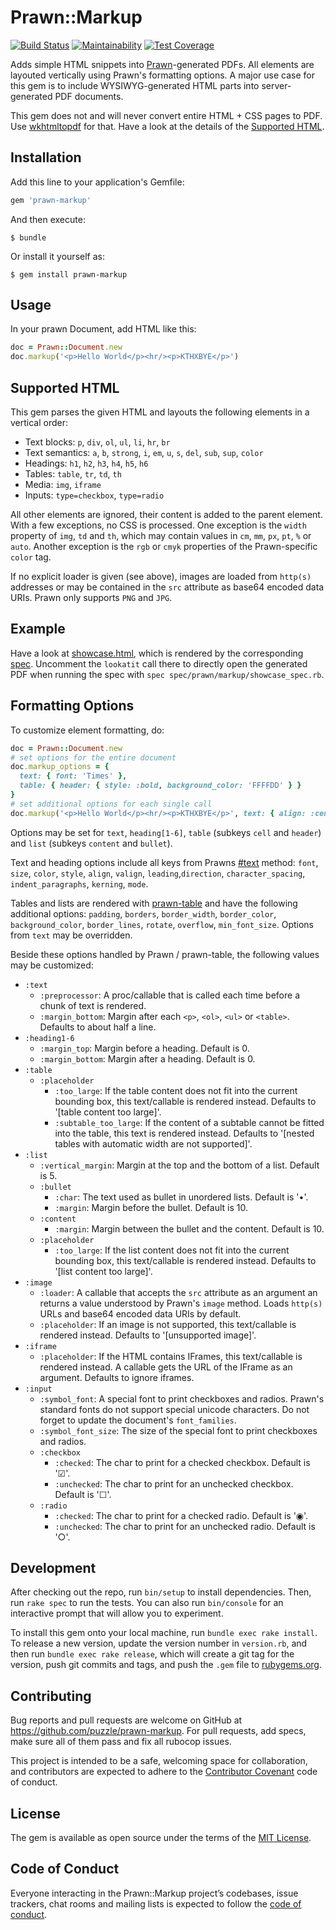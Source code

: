 # Prawn::Markup

[![Build Status](https://github.com/puzzle/prawn-markup/actions/workflows/build.yml/badge.svg)](https://github.com/puzzle/prawn-markup/actions/workflows/build.yml)
[![Maintainability](https://api.codeclimate.com/v1/badges/52a462f9d65e33352d4e/maintainability)](https://codeclimate.com/github/puzzle/prawn-markup/maintainability)
[![Test Coverage](https://api.codeclimate.com/v1/badges/52a462f9d65e33352d4e/test_coverage)](https://codeclimate.com/github/puzzle/prawn-markup/test_coverage)

Adds simple HTML snippets into [Prawn](http://prawnpdf.org)-generated PDFs. All elements are layouted vertically using Prawn's formatting options. A major use case for this gem is to include WYSIWYG-generated HTML parts into server-generated PDF documents.

This gem does not and will never convert entire HTML + CSS pages to PDF. Use [wkhtmltopdf](https://wkhtmltopdf.org/) for that. Have a look at the details of the [Supported HTML](#supported-html).

## Installation

Add this line to your application's Gemfile:

```ruby
gem 'prawn-markup'
```

And then execute:

    $ bundle

Or install it yourself as:

    $ gem install prawn-markup

## Usage

In your prawn Document, add HTML like this:

```ruby
doc = Prawn::Document.new
doc.markup('<p>Hello World</p><hr/><p>KTHXBYE</p>')
```

## Supported HTML

This gem parses the given HTML and layouts the following elements in a vertical order:

* Text blocks: `p`, `div`, `ol`, `ul`, `li`, `hr`, `br`
* Text semantics: `a`, `b`, `strong`, `i`, `em`, `u`, `s`, `del`, `sub`, `sup`, `color`
* Headings: `h1`, `h2`, `h3`, `h4`, `h5`, `h6`
* Tables: `table`, `tr`, `td`, `th`
* Media: `img`, `iframe`
* Inputs: `type=checkbox`, `type=radio`

All other elements are ignored, their content is added to the parent element. With a few exceptions, no CSS is processed. One exception is the `width` property of `img`, `td` and `th`, which may contain values in `cm`, `mm`, `px`, `pt`, `%` or `auto`. Another exception is the `rgb` or `cmyk` properties of the Prawn-specific `color` tag.

If no explicit loader is given (see above), images are loaded from `http(s)` addresses or may be contained in the `src` attribute as base64 encoded data URIs. Prawn only supports `PNG` and `JPG`.

## Example

Have a look at [showcase.html](spec/fixtures/showcase.html), which is rendered by the corresponding [spec](spec/prawn/markup/showcase_spec.rb). Uncomment the `lookatit` call there to directly open the generated PDF when running the spec with `spec spec/prawn/markup/showcase_spec.rb`.

## Formatting Options

To customize element formatting, do:

```ruby
doc = Prawn::Document.new
# set options for the entire document
doc.markup_options = {
  text: { font: 'Times' },
  table: { header: { style: :bold, background_color: 'FFFFDD' } }
}
# set additional options for each single call
doc.markup('<p>Hello World</p><hr/><p>KTHXBYE</p>', text: { align: :center })
```

Options may be set for `text`, `heading[1-6]`, `table` (subkeys `cell` and `header`) and `list` (subkeys `content` and `bullet`).

Text and heading options include all keys from Prawns [#text](http://prawnpdf.org/api-docs/2.0/Prawn/Text.html#text-instance_method) method: `font`, `size`, `color`, `style`, `align`, `valign`, `leading`,`direction`, `character_spacing`, `indent_paragraphs`, `kerning`, `mode`.

Tables and lists are rendered with [prawn-table](https://github.com/prawnpdf/prawn-table) and have the following additional options: `padding`, `borders`, `border_width`, `border_color`, `background_color`, `border_lines`, `rotate`, `overflow`, `min_font_size`. Options from `text` may be overridden.

Beside these options handled by Prawn / prawn-table, the following values may be customized:

* `:text`
  * `:preprocessor`: A proc/callable that is called each time before a chunk of text is rendered.
  * `:margin_bottom`: Margin after each `<p>`, `<ol>`, `<ul>` or `<table>`. Defaults to about half a line.
* `:heading1-6`
  * `:margin_top`: Margin before a heading. Default is 0.
  * `:margin_bottom`: Margin after a heading. Default is 0.
* `:table`
  * `:placeholder`
    * `:too_large`: If the table content does not fit into the current bounding box, this text/callable is rendered instead. Defaults to '[table content too large]'.
    * `:subtable_too_large`: If the content of a subtable cannot be fitted into the table, this text is rendered instead. Defaults to '[nested tables with automatic width are not supported]'.
* `:list`
  * `:vertical_margin`: Margin at the top and the bottom of a list. Default is 5.
  * `:bullet`
    * `:char`: The text used as bullet in unordered lists. Default is '•'.
    * `:margin`: Margin before the bullet. Default is 10.
  * `:content`
    * `:margin`: Margin between the bullet and the content. Default is 10.
  * `:placeholder`
    * `:too_large`: If the list content does not fit into the current bounding box, this text/callable is rendered instead. Defaults to '[list content too large]'.
* `:image`
  * `:loader`: A callable that accepts the `src` attribute as an argument an returns a value understood by Prawn's `image` method. Loads `http(s)` URLs and base64 encoded data URIs by default.
  * `:placeholder`: If an image is not supported, this text/callable is rendered instead. Defaults to '[unsupported image]'.
* `:iframe`
  * `:placeholder`: If the HTML contains IFrames, this text/callable is rendered instead.
  A callable gets the URL of the IFrame as an argument. Defaults to ignore iframes.
* `:input`
  * `:symbol_font`: A special font to print checkboxes and radios. Prawn's standard fonts do not support special unicode characters. Do not forget to update the document's `font_families`.
  * `:symbol_font_size`: The size of the special font to print checkboxes and radios.
  * `:checkbox`
    * `:checked`: The char to print for a checked checkbox. Default is '☑'.
    * `:unchecked`: The char to print for an unchecked checkbox. Default is '☐'.
  * `:radio`
    * `:checked`: The char to print for a checked radio. Default is '◉'.
    * `:unchecked`: The char to print for an unchecked radio. Default is '○'.

## Development

After checking out the repo, run `bin/setup` to install dependencies. Then, run `rake spec` to run the tests. You can also run `bin/console` for an interactive prompt that will allow you to experiment.

To install this gem onto your local machine, run `bundle exec rake install`. To release a new version, update the version number in `version.rb`, and then run `bundle exec rake release`, which will create a git tag for the version, push git commits and tags, and push the `.gem` file to [rubygems.org](https://rubygems.org).

## Contributing

Bug reports and pull requests are welcome on GitHub at https://github.com/puzzle/prawn-markup. For pull requests, add specs, make sure all of them pass and fix all rubocop issues.

This project is intended to be a safe, welcoming space for collaboration, and contributors are expected to adhere to the [Contributor Covenant](http://contributor-covenant.org) code of conduct.

## License

The gem is available as open source under the terms of the [MIT License](https://opensource.org/licenses/MIT).

## Code of Conduct

Everyone interacting in the Prawn::Markup project’s codebases, issue trackers, chat rooms and mailing lists is expected to follow the [code of conduct](https://github.com/puzzle/prawn-markup/blob/master/CODE_OF_CONDUCT.md).
